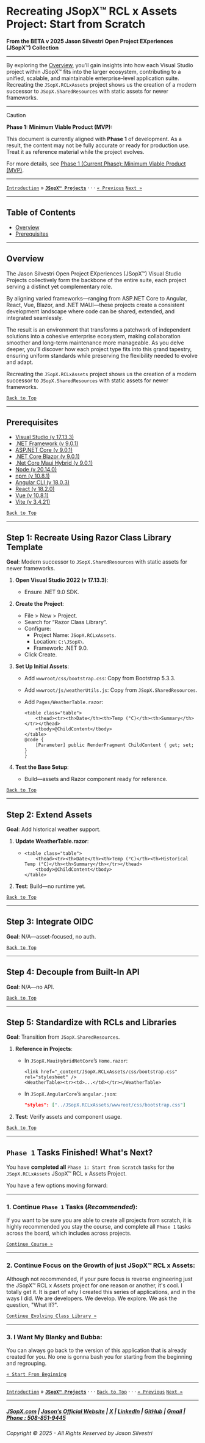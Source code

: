 # Recreating JSopX™ RCL x Assets Project: Start from Scratch

**From the ﻿BETA v 2025 Jason Silvestri Open Project EXperiences (JSopX™) Collection**

---

By exploring the [Overview](#overview), you’ll gain insights into how each Visual Studio project within JSopX™ fits into the larger ecosystem, contributing to a unified, scalable, and maintainable enterprise-level application suite. Recreating the `JSopX.RCLxAssets` project shows us the creation of a modern successor to `JSopX.SharedResources` with static assets for newer frameworks.

---

> [!CAUTION]
> **Phase 1: Minimum Viable Product (MVP):**
>
> This document is currently aligned with **Phase 1** of development. As a result, the content may not be fully accurate or ready for production use. Treat it as reference material while the project evolves.
> 
> For more details, see [Phase 1 (Current Phase): Minimum Viable Product (MVP)](../../../../Phases/Phase-1.md).

---

[`Introduction`](../../../../Introduction/) » [**`JSopX™ Projects`**](../../../../OpenProjects/)  · · · [`« Previous`](../../../../Introduction/JasonSilvestriOpenProjectExperiences.md) [`Next »`](../../../../OpenProjects/jsopx.OpenProjectX)

---

## Table of Contents

  - [Overview](#overview)
  - [Prerequisites](#prerequisites)

---

## **Overview**  

The Jason Silvestri Open Project EXperiences (JSopX™) Visual Studio Projects collectively form the backbone of the entire suite, each project serving a distinct yet complementary role. 

By aligning varied frameworks—ranging from ASP.NET Core to Angular, React, Vue, Blazor, and .NET MAUI—these projects create a consistent development landscape where code can be shared, extended, and integrated seamlessly. 

The result is an environment that transforms a patchwork of independent solutions into a cohesive enterprise ecosystem, making collaboration smoother and long-term maintenance more manageable. As you delve deeper, you’ll discover how each project type fits into this grand tapestry, ensuring uniform standards while preserving the flexibility needed to evolve and adapt.

Recreating the `JSopX.RCLxAssets` project shows us the creation of a modern successor to `JSopX.SharedResources` with static assets for newer frameworks.

[`Back to Top`](#table-of-contents)

---

## Prerequisites

- [Visual Studio (v 17.13.3)](../../../../OpenProjects/jsopx.RCLxAssets/p1/v1/Technologies/VisualStudio.md)
- [.NET Framework (v 9.0.1)](../../../../OpenProjects/jsopx.RCLxAssets/p1/v1/Technologies/NetFrameworkSdk.md)
- [ASP.NET Core (v 9.0.1)](../../../../OpenProjects/jsopx.RCLxAssets/p1/v1/Technologies/AspNetCore.md)
- [.NET Core Blazor (v 9.0.1)](../../../../OpenProjects/jsopx.RCLxAssets/p1/v1/Technologies/NetCoreBlazor.md)
- [.Net Core Maui Hybrid (v 9.0.1)](../../../../OpenProjects/jsopx.RCLxAssets/p1/v1/Technologies/NetCoreMauiHybrid.md)
- [Node (v 20.14.0)](../../../../OpenProjects/jsopx.RCLxAssets/p1/v1/Technologies/Node.md)
- [npm (v 10.8.1)](../../../../OpenProjects/jsopx.RCLxAssets/p1/v1/Technologies/npm.md)
- [Angular CLI (v 18.0.3)](../../../../OpenProjects/jsopx.RCLxAssets/p1/v1/Technologies/AngularCli.md)
- [React (v 18.2.0)](../../../../OpenProjects/jsopx.RCLxAssets/p1/v1/Technologies/React.md)
- [Vue (v 10.8.1)](../../../../OpenProjects/jsopx.RCLxAssets/p1/v1/Technologies/Vue.md)
- [Vite (v 3.4.21)](../../../../OpenProjects/jsopx.RCLxAssets/p1/v1/Technologies/Vite.md)

[`Back to Top`](#table-of-contents)

---

## Step 1: Recreate Using Razor Class Library Template

**Goal**: Modern successor to `JSopX.SharedResources` with static assets for newer frameworks.

1. **Open Visual Studio 2022 (v 17.13.3)**:
   - Ensure .NET 9.0 SDK.

2. **Create the Project**:
   - File > New > Project.
   - Search for “Razor Class Library”.
   - Configure:
     - Project Name: `JSopX.RCLxAssets`.
     - Location: `C:\JSopX\`.
     - Framework: .NET 9.0.
   - Click Create.

3. **Set Up Initial Assets**:
   - Add `wwwroot/css/bootstrap.css`: Copy from Bootstrap 5.3.3.
   - Add `wwwroot/js/weatherUtils.js`: Copy from `JSopX.SharedResources`.
   - Add `Pages/WeatherTable.razor`:

     ```razor
     <table class="table">
         <thead><tr><th>Date</th><th>Temp (°C)</th><th>Summary</th></tr></thead>
         <tbody>@ChildContent</tbody>
     </table>
     @code {
         [Parameter] public RenderFragment ChildContent { get; set; }
     }
     ```

4. **Test the Base Setup**:
   - Build—assets and Razor component ready for reference.


[`Back to Top`](#table-of-contents)

---

## Step 2: Extend Assets

**Goal**: Add historical weather support.

1. **Update WeatherTable.razor**:
   - ```razor
     <table class="table">
         <thead><tr><th>Date</th><th>Temp (°C)</th><th>Historical Temp (°C)</th><th>Summary</th></tr></thead>
         <tbody>@ChildContent</tbody>
     </table>
     ```

2. **Test**: Build—no runtime yet.


[`Back to Top`](#table-of-contents)

---

## Step 3: Integrate OIDC

**Goal**: N/A—asset-focused, no auth.


[`Back to Top`](#table-of-contents)

---

## Step 4: Decouple from Built-In API

**Goal**: N/A—no API.


[`Back to Top`](#table-of-contents)

---

## Step 5: Standardize with RCLs and Libraries

**Goal**: Transition from `JSopX.SharedResources`.

1. **Reference in Projects**:
   - In `JSopX.MauiHybridNetCore`’s `Home.razor`:

     ```razor
     <link href="_content/JSopX.RCLxAssets/css/bootstrap.css" rel="stylesheet" />
     <WeatherTable><tr><td>...</td></tr></WeatherTable>
     ```
   - In `JSopX.AngularCore`’s `angular.json`:

     ```json
     "styles": ["../JSopX.RCLxAssets/wwwroot/css/bootstrap.css"]
     ```

2. **Test**: Verify assets and component usage.

[`Back to Top`](#table-of-contents)

---

## `Phase 1` Tasks Finished! What's Next?

You have **completed all** `Phase 1: Start from Scratch` tasks for the `JSopX.RCLxAssets` JSopX™ RCL x Assets Project.

You have a few options moving forward:

---

### **1. Continue `Phase 1` Tasks (_Recommended_):**  

If you want to be sure you are able to create all projects from scratch, it is highly recommended you stay the course, and complete all `Phase 1` tasks across the board, which includes across projects.

[`Continue Course »`](../../../../OpenProjects/jsopx.OpenProjectX/p1/v1/)

---

### **2. Continue Focus on the Growth of just JSopX™ RCL x Assets:**  

Although not recommended, if your pure focus is reverse engineering just the JSopX™ RCL x Assets project for one reason or another, it's cool. I totally get it. It is part of why I created this series of applications, and in the ways I did. We are developers. We develop. We explore. We ask the question, "What If?".

[`Continue Evolving Class Library »`](../../../../OpenProjects/jsopx.RCLxAssets/p2/v1/)


---

### **3. I Want My Blanky and Bubba:**  

You can always go back to the version of this application that is already created for you. No one is gonna bash you for starting from the beginning and regrouping.

[`« Start From Beginning`](../../../../OpenProjects/jsopx.RCLxAssets/)

---
  
[`Introduction`](../../../../Introduction/) » [**`JSopX™ Projects`**](../../../../OpenProjects/)  · · · [`Back to Top`](#table-of-contents) · · · [`« Previous`](../../../../Introduction/JasonSilvestriOpenProjectExperiences.md) [`Next »`](../../../../OpenProjects/jsopx.OpenProjectX)

---

##### [JSopX.com](https://www.jsopx.com/) | [Jason's Official Website](https://www.jsilvestri.com/) | [X](https://www.x.com/JasonSilvestri) | [LinkedIn](http://www.linkedin.com/in/JasonSilvestri) | [GitHub](https://github.com/JasonSilvestri) | [Gmail](mailto:therealjasonsilvestri@gmail.com) | [Phone : 508-851-9445](phoneto:508-851-9445)

###### Copyright © 2025 - All Rights Reserved by Jason Silvestri
